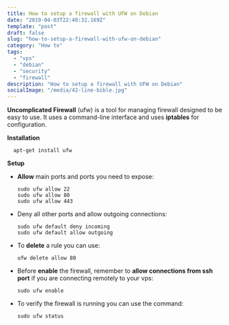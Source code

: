 ```yaml
---
title: How to setup a firewall with UFW on Debian
date: "2019-04-03T22:40:32.169Z"
template: "post"
draft: false
slug: "how-to-setup-a-firewall-with-ufw-on-debian"
category: "How to"
tags:
  - "vps"
  - "debian"
  - "security"
  - "firewall"
description: "How to setup a firewall with UFW on Debian"
socialImage: "/media/42-line-bible.jpg"
---
```


**Uncomplicated Firewall** (ufw) is a tool for managing firewall designed to be easy to use. It uses a command-line interface and uses **iptables** for configuration.


**Installation**

      apt-get install ufw

**Setup**

- **Allow** main ports and ports you need to expose:

      sudo ufw allow 22
      sudo ufw allow 80
      sudo ufw allow 443

- Deny all other ports and allow outgoing connections:

      sudo ufw default deny incoming
      sudo ufw default allow outgoing
  
- To **delete** a rule you can use: 

      ufw delete allow 80

- Before **enable** the firewall, remember to <b>allow connections from ssh port</b> if you are connecting remotely to your vps:

      sudo ufw enable
    
- To verify the firewall is running you can use the command:

      sudo ufw status
